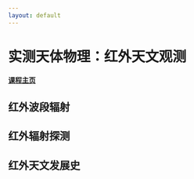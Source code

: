 ```yaml
---
layout: default
---
```


# 实测天体物理：红外天文观测

**[课程主页](../ObsAstro.md)**

## 红外波段辐射

## 红外辐射探测

## 红外天文发展史